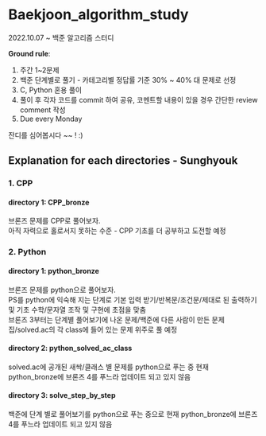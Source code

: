 # Baekjoon_algorithm_study

2022.10.07 ~ 백준 알고리즘 스터디  

**Ground rule**:  

1. 주간 1~2문제
2. 백준 단계별로 풀기 - 카테고리별 정답률 기준 30% ~ 40% 대 문제로 선정
3. C, Python 혼용 풀이
4. 풀이 후 각자 코드를 commit 하여 공유, 코멘트할 내용이 있을 경우 간단한 review comment 작성
5. Due every Monday

잔디를 심어봅시다 ~~ ! :)  

## Explanation for each directories - Sunghyouk

### 1. CPP

#### directory 1: CPP_bronze

브론즈 문제를 CPP로 풀어보자.  
아직 자력으로 홀로서지 못하는 수준 - CPP 기초를 더 공부하고 도전할 예정  

### 2. Python

#### directory 1: python_bronze

브론즈 문제를 python으로 풀어보자.  
PS를 python에 익숙해 지는 단계로 기본 입력 받기/반복문/조건문/제대로 된 출력하기 및 기초 수학/문자열 조작 및 구현에 초점을 맞춤  
브론즈 3부터는 단계별 풀어보기에 나온 문제/백준에 다른 사람이 만든 문제집/solved.ac의 각 class에 들어 있는 문제 위주로 풀 예정  

#### directory 2: python_solved_ac_class

solved.ac에 공개된 새싹/클래스 별 문제를 python으로 푸는 중 현재 python_bronze에 브론즈 4를 푸느라 업데이트 되고 있지 않음  

#### directory 3: solve_step_by_step

백준에 단계 별로 풀어보기를 python으로 푸는 중으로 현재 python_bronze에 브론즈 4를 푸느라 업데이트 되고 있지 않음  
